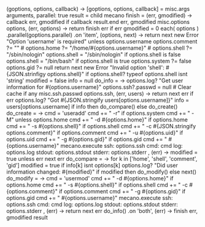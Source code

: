 (goptions, options, callback) ->
      [goptions, options, callback] = misc.args arguments, parallel: true
      result = child mecano
      finish = (err, gmodified) ->
        callback err, gmodified if callback
        result.end err, gmodified
      misc.options options, (err, options) ->
        return finish err if err
        gmodified = 0
        each( options )
        .parallel(goptions.parallel)
        .on 'item', (options, next) ->
          return next new Error "Option 'username' is required" unless options.username
          options.comment ?= ""
          # options.home ?= "/home/#{options.username}"
          # options.shell ?= "/sbin/nologin"
          options.shell = "/sbin/nologin" if options.shell is false
          options.shell = "/bin/bash" if options.shell is true
          options.system ?= false
          options.gid ?= null
          return next new Error "Invalid option 'shell': #{JSON.strinfigy options.shell}" if options.shell? typeof options.shell isnt 'string'
          modified = false
          info = null
          do_info = ->
            options.log? "Get user information for #{options.username}"
            options.ssh?.passwd = null # Clear cache if any 
            misc.ssh.passwd options.ssh, (err, users) ->
              return next err if err
              options.log? "Got #{JSON.stringify users[options.username]}"
              info = users[options.username]
              if info then do_compare() else do_create()
          do_create = ->
            cmd = 'useradd'
            cmd += " -r" if options.system
            cmd += " -M" unless options.home
            cmd += " -d #{options.home}" if options.home
            cmd += " -s #{options.shell}" if options.shell
            cmd += " -c #{JSON.stringify options.comment}" if options.comment
            cmd += " -u #{options.uid}" if options.uid
            cmd += " -g #{options.gid}" if options.gid
            cmd += " #{options.username}"
            mecano.execute
              ssh: options.ssh
              cmd: cmd
              log: options.log
              stdout: options.stdout
              stderr: options.stderr
            , (err) ->
              modified = true unless err
              next err
          do_compare = ->
            for k in ['home', 'shell', 'comment', 'gid']
              modified = true if info[k] isnt options[k]
            options.log? "Did user information changed: #{modified}"
            if modified then do_modify() else next()
          do_modify = ->
            cmd = 'usermod'
            cmd += " -d #{options.home}" if options.home
            cmd += " -s #{options.shell}" if options.shell
            cmd += " -c #{options.comment}" if options.comment
            cmd += " -g #{options.gid}" if options.gid
            cmd += " #{options.username}"
            mecano.execute
              ssh: options.ssh
              cmd: cmd
              log: options.log
              stdout: options.stdout
              stderr: options.stderr
            , (err) ->
              return next err
          do_info()
        .on 'both', (err) ->
          finish err, gmodified
      result